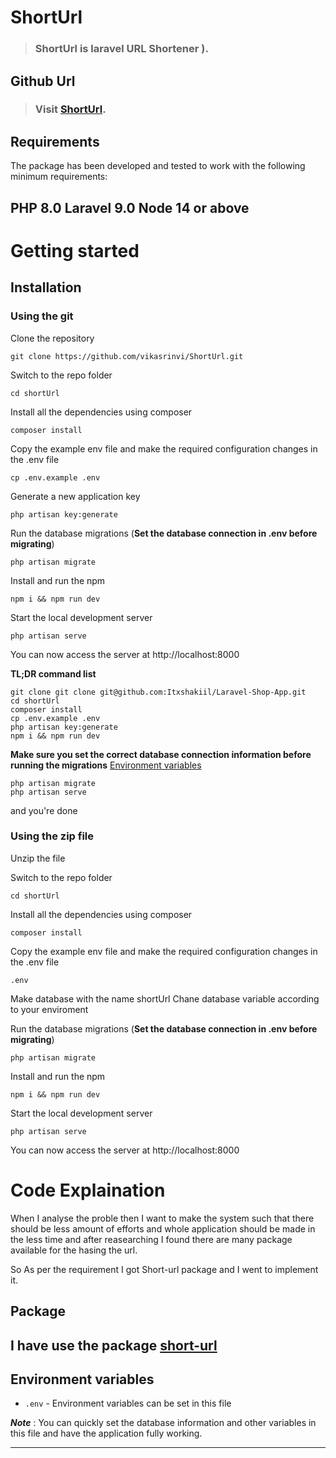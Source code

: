 # ShortUrl
> ### ShortUrl is laravel URL Shortener ).

## Github Url
> ### Visit  [ShortUrl](https://github.com/vikasrinvi/ShortUrl).

## Requirements
The package has been developed and tested to work with the following minimum requirements:

PHP 8.0
Laravel 9.0
Node 14 or above
----------

# Getting started

## Installation 

### Using the git


Clone the repository

    git clone https://github.com/vikasrinvi/ShortUrl.git

Switch to the repo folder

    cd shortUrl

Install all the dependencies using composer

    composer install

Copy the example env file and make the required configuration changes in the .env file

    cp .env.example .env

Generate a new application key

    php artisan key:generate

Run the database migrations (**Set the database connection in .env before migrating**)

    php artisan migrate
    
    
Install and run the npm

    npm i && npm run dev

Start the local development server

    php artisan serve

You can now access the server at http://localhost:8000

**TL;DR command list**

    git clone git clone git@github.com:Itxshakiil/Laravel-Shop-App.git
    cd shortUrl
    composer install
    cp .env.example .env
    php artisan key:generate
    npm i && npm run dev
    
**Make sure you set the correct database connection information before running the migrations** [Environment variables](#environment-variables)

    php artisan migrate
    php artisan serve

and you're done


### Using the zip file

Unzip the file


Switch to the repo folder

    cd shortUrl

Install all the dependencies using composer

    composer install

Copy the example env file and make the required configuration changes in the .env file

    .env
Make database with the name shortUrl
Chane database variable according to your enviroment


Run the database migrations (**Set the database connection in .env before migrating**)

    php artisan migrate
    
    
Install and run the npm

    npm i && npm run dev

Start the local development server

    php artisan serve

You can now access the server at http://localhost:8000

# Code Explaination

When I analyse the proble then I want to make the system such that there should be less amount of efforts and whole application should be made in the less time and after reasearching I found there are many package available for the hasing the url.

So As per the requirement I got Short-url package and I went to implement it.

## Package

I have use the package [short-url](https://github.com/ash-jc-allen/short-url#readme)
- 


## Environment variables

- `.env` - Environment variables can be set in this file

***Note*** : You can quickly set the database information and other variables in this file and have the application fully working.

----------
